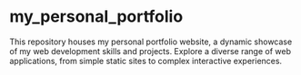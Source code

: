 # my_personal_portfolio
 This repository houses my personal portfolio website, a dynamic showcase of my web development skills and projects. Explore a diverse range of web applications, from simple static sites to complex interactive experiences.

